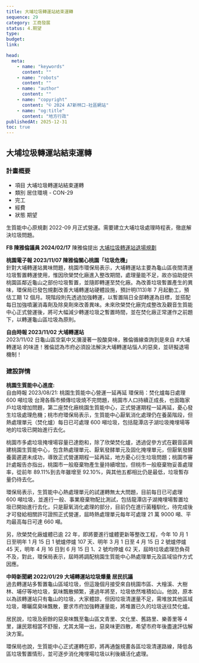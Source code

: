 ```yaml
---
title: 大埔垃圾轉運站結束運轉
sequence: 29
category: 工商發展
status: 4.期望
type:
budget:
link:

head:
  meta:
    - name: "keywords"
      content: ""
    - name: "robots"
      content: ""
    - name: "author"
      content: ""
    - name: "copyright"
      content: "© 2024 A7新林口-社區網站"
    - name: "og:title"
      content: "地方行政"
publishedAt: 2025-12-31
toc: true
---
```


## 大埔垃圾轉運站結束運轉

### 計畫概要

- 項目 大埔垃圾轉運站結束運轉
- 類別 居住環境 - CON-29
- 完工
- 經費
- 狀態 期望

生質能中心原規劃 2022-09 月正式營運。需要建立大埔垃圾處理時程表，徹底解決垃圾問題。

**FB 陳雅倫議員 2024/02/17**
陳雅倫提出 <a href="https://a7kanban14.netlify.app/councilor/service/s4033">大埔垃圾轉運站退場規劃</a>

**桃園電子報 2023/11/07 陳雅倫關心桃園「垃圾危機」**  
針對大埔轉運站異味問題，桃園市環保局表示，大埔轉運站主要為龜山區夜間清運垃圾暫置轉運使用，惟因欣榮焚化廠進入整改期間，處理量能不足，故亦協助提供桃園區鄰近龜山之部份垃圾暫置，並隨即轉運至焚化廠。為改善垃圾暫置產生的異味，環保局已發包規劃改善大埔轉運站硬體設施，預計明(113)年 7 月起動工，預估工期 12 個月。現階段則先透過加強轉運，以暫置隔日全部轉運為目標，並搭配每日加強噴灑消毒劑及除臭劑來改善異味。未來欣榮焚化廠完成整改及觀音生質能中心正式營運後，將可大幅減少轉運垃圾之暫置時間，並在焚化廠正常運作之前題下，以轉運龜山區垃圾為原則。

**自由時報 2023/11/02 大埔轉運站**  
2023/11/02 日龜山區空氣中又瀰漫著一股酸臭味，雅倫循線查詢到是來自 #大埔轉運站 的味道！雅倫認為市府必須設法解決大埔轉運站惱人的惡臭，並研擬退場機制！

### 建設詳情

**桃園生質能中心進度:**  
自由時報 2023/08/21: 桃園生質能中心營運一延再延 環保局：焚化爐每日處理 600 噸垃圾
台灣各縣市頻傳垃圾燒不完問題，桃園市人口持續正成長，也面臨家戶垃圾增加問題，第二座焚化廠桃園生質能中心，正式營運期程一延再延，憂心發生垃圾處理危機；桃市府環保局表示，生質能中心厭氧消化處理仍在養菌階段，但熱處理單元（焚化爐）每日已可處理 600 噸垃圾，包括龍潭店子湖垃圾掩埋場等地的垃圾已開始進行去化。

桃園市多處垃圾掩埋場容量已達飽和，除了欣榮焚化爐，透過促參方式在觀音區興建桃園生質能中心，包含熱處理單元、厭氧發酵單元及固化掩埋單元，但厭氧發酵養菌遲遲未成功，導致正式營運期程一延再延，地方憂心衍生垃圾問題；桃園市審計處報告亦指出，桃園市一般廢棄物產生量持續增加，但桃市一般廢棄物妥善處理率，從前年 89.11%到去年雖增至 92.10%，與其他五都相比仍是最低，垃圾暫存量仍待去化。

環保局表示，生質能中心熱處理單元的試運轉無太大問題，目前每日已可處理 600 噸垃圾，並進行一般、事業廢棄物配比測試，包括龍潭店子湖掩埋場暫置垃圾已開始進行去化，只是厭氧消化處理的部分，目前仍在進行菌種馴化，待完成後才可發給相關許可證照正式營運，屆時熱處理單元每年可處理 21 萬 9000 噸、平均最高每日可達 660 噸。

另，欣榮焚化廠爐體已逾 22 年，即將要進行爐體更新等整改工程，今年 10 月 1 日至明年 1 月 15 日 1 號爐停爐 107 天、明年 3 月 1 日至 4 月 15 日 2 號爐停爐 45 天，明年 4 月 16 日到 6 月 15 日 1、2 號均停爐 62 天，屆時垃圾處理恐負荷不及，對此，環保局表示，屆時將調配桃園生質能中心熱處理單元及區域協作方式因應。

**中時新聞網 2022/01/29 大埔轉運站垃圾爆量 居民抗議**  
過去轉運站多暫置龜山區域垃圾，但這幾個月接受來自桃園市區、大檜溪、大樹林、埔仔等地垃圾，氣味飄散頻繁，連過年將至，垃圾依然堆積如山。他說，原本以為該轉運站只有龜山的垃圾，大家體諒，但因垃圾清運量不足，需堆放其他區域垃圾，曝曬腐臭味飄散，要求市府加強轉運量能，將堆置已久的垃圾送往焚化爐。

居民說，垃圾及廚餘的惡臭味飄至龜山區文青里、文化里、舊路里、樂善里等 4 里，讓民眾相當不舒服，尤其太陽一出，惡臭味更四散，希望市府年後盡速評估解決方案。

環保局也說，生質能中心正式運轉在即，將再通盤規畫各區垃圾清運路線，降低各區垃圾暫置情形，並可逐步消化掩埋場垃圾以利後續活化處理。
